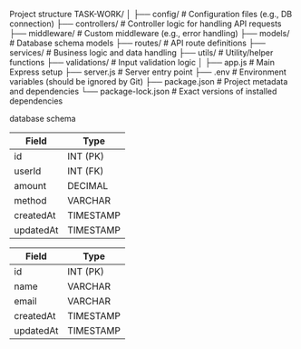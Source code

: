 Project structure 
TASK-WORK/
│
├── config/                 # Configuration files (e.g., DB connection)
├── controllers/           # Controller logic for handling API requests
├── middleware/            # Custom middleware (e.g., error handling)
├── models/                # Database schema models
├── routes/                # API route definitions
├── services/              # Business logic and data handling
├── utils/                 # Utility/helper functions
├── validations/           # Input validation logic
│
├── app.js                 # Main Express setup
├── server.js              # Server entry point
├── .env                   # Environment variables (should be ignored by Git)
├── package.json           # Project metadata and dependencies
└── package-lock.json      # Exact versions of installed dependencies


database schema

| Field     | Type      |
| --------- | --------- |
| id        | INT (PK)  |
| userId    | INT (FK)  |
| amount    | DECIMAL   |
| method    | VARCHAR   |
| createdAt | TIMESTAMP |
| updatedAt | TIMESTAMP |


| Field     | Type      |
| --------- | --------- |
| id        | INT (PK)  |
| name      | VARCHAR   |
| email     | VARCHAR   |
| createdAt | TIMESTAMP |
| updatedAt | TIMESTAMP |




